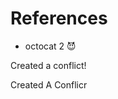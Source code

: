 # References

* octocat 2 😈





















































































































Created a conflict!


Created A Conflicr
